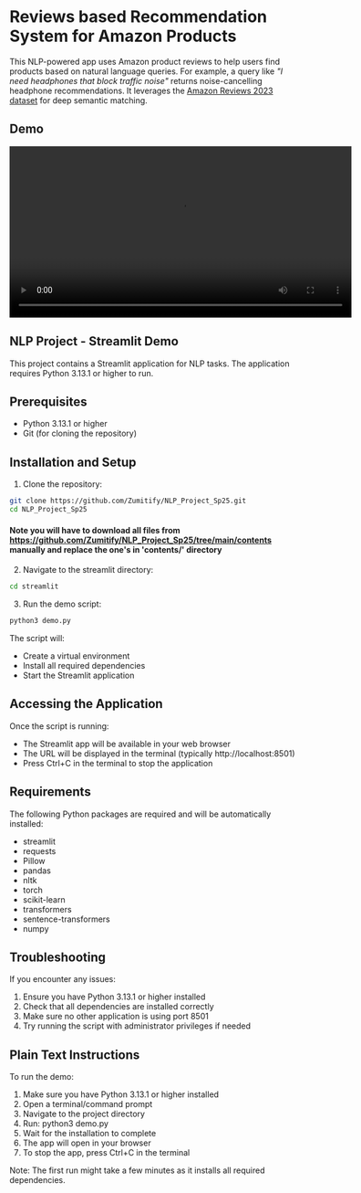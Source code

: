 # Reviews based Recommendation System for Amazon Products

This NLP-powered app uses Amazon product reviews to help users find products based on natural language queries. For example, a query like *"I need headphones that block traffic noise"* returns noise-cancelling headphone recommendations. It leverages the [Amazon Reviews 2023 dataset](https://huggingface.co/datasets/McAuley-Lab/Amazon-Reviews-2023) for deep semantic matching.

## Demo

<video src="NLP Demo.mov" controls width="600"></video>


## NLP Project - Streamlit Demo

This project contains a Streamlit application for NLP tasks. The application requires Python 3.13.1 or higher to run.

## Prerequisites

- Python 3.13.1 or higher
- Git (for cloning the repository)

## Installation and Setup

1. Clone the repository:
```bash
git clone https://github.com/Zumitify/NLP_Project_Sp25.git
cd NLP_Project_Sp25
```
#### Note you will have to download all files from https://github.com/Zumitify/NLP_Project_Sp25/tree/main/contents manually and replace the one's in 'contents/' directory

2. Navigate to the streamlit directory:
```bash
cd streamlit
```

3. Run the demo script:
```bash
python3 demo.py
```

The script will:
- Create a virtual environment
- Install all required dependencies
- Start the Streamlit application

## Accessing the Application

Once the script is running:
- The Streamlit app will be available in your web browser
- The URL will be displayed in the terminal (typically http://localhost:8501)
- Press Ctrl+C in the terminal to stop the application

## Requirements

The following Python packages are required and will be automatically installed:
- streamlit
- requests
- Pillow
- pandas
- nltk
- torch
- scikit-learn
- transformers
- sentence-transformers
- numpy

## Troubleshooting

If you encounter any issues:
1. Ensure you have Python 3.13.1 or higher installed
2. Check that all dependencies are installed correctly
3. Make sure no other application is using port 8501
4. Try running the script with administrator privileges if needed

## Plain Text Instructions

To run the demo:
1. Make sure you have Python 3.13.1 or higher installed
2. Open a terminal/command prompt
3. Navigate to the project directory
4. Run: python3 demo.py
5. Wait for the installation to complete
6. The app will open in your browser
7. To stop the app, press Ctrl+C in the terminal

Note: The first run might take a few minutes as it installs all required dependencies.
